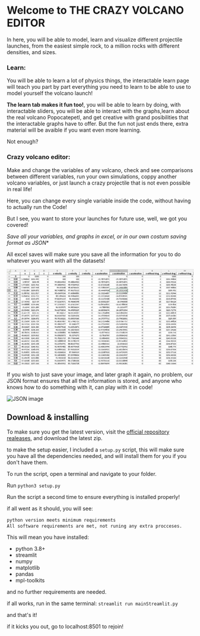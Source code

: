 # Welcome to THE CRAZY VOLCANO EDITOR

In here, you will be able to model, learn and visualize different projectile launches, from the easiest simple rock, to a million rocks with different densities, and sizes.

### Learn:

You will be able to learn a lot of physics things, the interactable learn page will teach you part by part everything you need to learn to be able to use to model yourself the volcano launch! 

**The learn tab makes it fun too!**, you will be able to learn by doing, with interactable sliders, you will be able to interact with the graphs,learn about the real volcano Popocatepetl, and get creative with grand posibilities that the interactable graphs have to offer. But the fun not just ends there, extra material will be avaible if you want even more learning.

Not enough?

### Crazy volcano editor:

Make and change the variables of any volcano, check and see comparisons between different variables, run your own simulations, coppy another volcano variables, or just launch a crazy projectile that is not even possible in real life!

Here, you can change every single variable inside the code, without having to actually run the Code!

But I see, you want to store your launches for future use, well, we got you covered!

**Save all your variables, and graphs in excel*, or in our own costum saving format as JSON**

All excel saves will make sure you save all the information for you to do whatever you want with all the datasets!

![excel image](https://github.com/MrDrHax/modelacionVolcanica/blob/gh-pages/excel.png)

If you wish to just save your image, and later graph it again, no problem, our JSON format ensures that all the information is stored, and anyone who knows how to do something with it, can play with it in code!

![JSON image](dataSave.png)

## Download & installing

To make sure you get the latest version, visit the [official repository realeases](https://github.com/MrDrHax/modelacionVolcanica/releases), and download the latest zip.

to make the setup easier, I included a `setup.py` script, this will make sure you have all the dependencies needed, and will install them for you if you don't have them.

To run the script, open a terminal and navigate to your folder.

Run `python3 setup.py`

Run the script a second time to ensure everything is installed properly!

if all went as it should, you will see:
```
python version meets minimum requirements
All software requirements are met, not runing any extra procceses.
```

This will mean you have installed:
- python 3.8+
- streamlit
- numpy
- matplotlib
- pandas
- mpl-toolkits

and no further requirements are needed.

if all works, run in the same terminal:
`streamlit run mainStreamlit.py`

and that's it!

if it kicks you out, go to localhost:8501 to rejoin!
